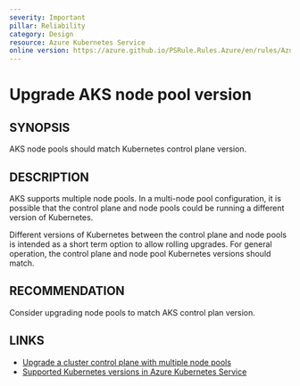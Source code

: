 ```yaml
---
severity: Important
pillar: Reliability
category: Design
resource: Azure Kubernetes Service
online version: https://azure.github.io/PSRule.Rules.Azure/en/rules/Azure.AKS.PoolVersion/
---
```


# Upgrade AKS node pool version

## SYNOPSIS

AKS node pools should match Kubernetes control plane version.

## DESCRIPTION

AKS supports multiple node pools.
In a multi-node pool configuration, it is possible that the control plane and node pools could be running a different version of Kubernetes.

Different versions of Kubernetes between the control plane and node pools is intended as a short term option to allow rolling upgrades.
For general operation, the control plane and node pool Kubernetes versions should match.

## RECOMMENDATION

Consider upgrading node pools to match AKS control plan version.

## LINKS

- [Upgrade a cluster control plane with multiple node pools](https://docs.microsoft.com/en-us/azure/aks/use-multiple-node-pools#upgrade-a-cluster-control-plane-with-multiple-node-pools)
- [Supported Kubernetes versions in Azure Kubernetes Service](https://docs.microsoft.com/en-us/azure/aks/supported-kubernetes-versions)
